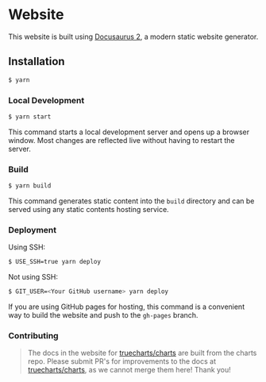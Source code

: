 # Website

This website is built using [Docusaurus 2](https://docusaurus.io/), a modern static website generator.
 
## Installation

```bash
$ yarn
```

### Local Development

```bash
$ yarn start
```

This command starts a local development server and opens up a browser window. Most changes are reflected live without having to restart the server.

### Build

```bash
$ yarn build
```

This command generates static content into the `build` directory and can be served using any static contents hosting service.

### Deployment

Using SSH:

```bash
$ USE_SSH=true yarn deploy
```

Not using SSH:

```bash
$ GIT_USER=<Your GitHub username> yarn deploy
```

If you are using GitHub pages for hosting, this command is a convenient way to build the website and push to the `gh-pages` branch.

### Contributing

> The docs in the website for [truecharts/charts](https://github.com/truecharts/charts) are built from the charts repo.
> Please submit PR's for improvements to the docs at [truecharts/charts](https://github.com/truecharts/charts), as we cannot merge them here!
> Thank you!
